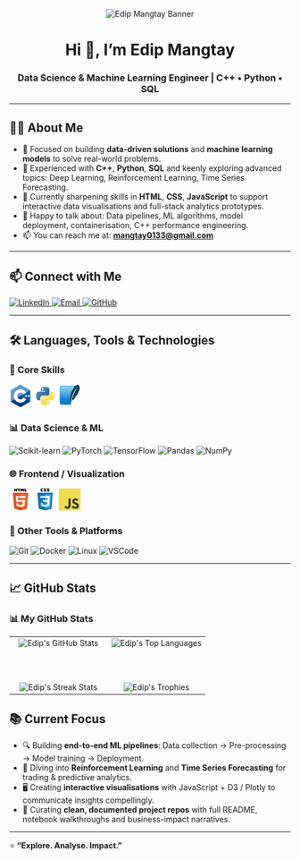 <!-- ================== HEADER ================== -->
<p align="center">
  <img width="200" src="https://capsule-render.vercel.app/api?type=waving&color=gradient&height=200&section=header&text=Edip+Mangtay&fontSize=60" alt="Edip Mangtay Banner"/>
</p>

<h1 align="center">Hi 👋, I’m <strong>Edip Mangtay</strong></h1>
<h3 align="center">Data Science & Machine Learning Engineer | C++ • Python • SQL</h3>

---

## 🧑‍💻 About Me

- 🔭 Focused on building **data-driven solutions** and **machine learning models** to solve real-world problems.  
- 🌱 Experienced with **C++**, **Python**, **SQL** and keenly exploring advanced topics: Deep Learning, Reinforcement Learning, Time Series Forecasting.  
- 🧰 Currently sharpening skills in **HTML**, **CSS**, **JavaScript** to support interactive data visualisations and full-stack analytics prototypes.  
- 💬 Happy to talk about: Data pipelines, ML algorithms, model deployment, containerisation, C++ performance engineering.  
- 📫 You can reach me at: **mangtay0133@gmail.com**

---

## 📫 Connect with Me

<p align="left">
  <a href="https://www.linkedin.com/in/ali-edip-mangtay-7b6b5a223/" target="_blank">
    <img src="https://raw.githubusercontent.com/rahuldkjain/github-profile-readme-generator/master/src/images/icons/Social/linked-in-alt.svg" alt="LinkedIn" height="30" width="40" />
  </a>
  <a href="mailto:mangtay0133@gmail.com">
    <img src="https://cdn-icons-png.flaticon.com/512/732/732200.png" alt="Email" height="30" width="40" />
  </a>
  <a href="https://github.com/EdipMangtay" target="_blank">
    <img src="https://cdn-icons-png.flaticon.com/512/25/25231.png" alt="GitHub" height="30" width="40" />
  </a>
</p>

---

## 🛠️ Languages, Tools & Technologies

### 🧮 Core Skills  
<p>
  <img src="https://raw.githubusercontent.com/devicons/devicon/master/icons/cplusplus/cplusplus-original.svg" alt="C++" width="40" height="40"/>
  <img src="https://raw.githubusercontent.com/devicons/devicon/master/icons/python/python-original.svg" alt="Python" width="40" height="40"/>
  <img src="https://raw.githubusercontent.com/devicons/devicon/master/icons/sqlite/sqlite-original.svg" alt="SQL" width="40" height="40"/>
</p>

### 📊 Data Science & ML  
<p>
  <img src="https://upload.wikimedia.org/wikipedia/commons/0/05/Scikit_learn_logo_small.svg" alt="Scikit-learn" width="40" height="40"/>
  <img src="https://upload.wikimedia.org/wikipedia/commons/1/10/PyTorch_logo_icon.svg" alt="PyTorch" width="40" height="40"/>
  <img src="https://upload.wikimedia.org/wikipedia/commons/2/2d/Tensorflow_logo.svg" alt="TensorFlow" width="40" height="40"/>
  <img src="https://pandas.pydata.org/static/img/pandas_mark.svg" alt="Pandas" width="40" height="40"/>
  <img src="https://numpy.org/images/logo.svg" alt="NumPy" width="40" height="40"/>
</p>

### 🌐 Frontend / Visualization  
<p>
  <img src="https://raw.githubusercontent.com/devicons/devicon/master/icons/html5/html5-original-wordmark.svg" alt="HTML5" width="40" height="40"/>
  <img src="https://raw.githubusercontent.com/devicons/devicon/master/icons/css3/css3-original-wordmark.svg" alt="CSS3" width="40" height="40"/>
  <img src="https://raw.githubusercontent.com/devicons/devicon/master/icons/javascript/javascript-original.svg" alt="JavaScript" width="40" height="40"/>
</p>

### 🧰 Other Tools & Platforms  
<p>
  <img src="https://www.vectorlogo.zone/logos/git-scm/git-scm-icon.svg" alt="Git" width="40" height="40"/>
  <img src="https://cdn.jsdelivr.net/gh/devicons/devicon/icons/docker/docker-original-wordmark.svg" alt="Docker" width="40" height="40"/>
  <img src="https://cdn.jsdelivr.net/gh/devicons/devicon/icons/linux/linux-original.svg" alt="Linux" width="40" height="40"/>
  <img src="https://upload.wikimedia.org/wikipedia/commons/0/0e/Visual_Studio_Code_Icon.svg" alt="VSCode" width="40" height="40"/>
</p>

---

## 📈 GitHub Stats

### 📊 My GitHub Stats

<div align="center">
<table align="center">
<tr border="none">
<td width="50%" align="center">

<picture>
  <source media="(prefers-color-scheme: dark)" srcset="https://github-readme-stats.vercel.app/api?username=edipmangtay&show_icons=true&rank_icon=github&theme=tokyonight">
  <source media="(prefers-color-scheme: light)" srcset="https://github-readme-stats.vercel.app/api?username=edipmangtay&show_icons=true&rank_icon=github&theme=graywhite">
  <img alt="Edip's GitHub Stats" src="https://github-readme-stats.vercel.app/api?username=edipmangtay&show_icons=true&rank_icon=github&theme=graywhite" />
</picture>

<br><br>

<picture>
  <source media="(prefers-color-scheme: dark)" srcset="https://github-readme-streak-stats.herokuapp.com/?user=edipmangtay&theme=tokyonight">
  <source media="(prefers-color-scheme: light)" srcset="https://github-readme-streak-stats.herokuapp.com/?user=edipmangtay&theme=default">
  <img alt="Edip's Streak Stats" src="https://github-readme-streak-stats.herokuapp.com/?user=edipmangtay&theme=default" />
</picture>

</td>
<td width="50%" align="center">

<picture>
  <source media="(prefers-color-scheme: dark)" srcset="https://github-readme-stats.vercel.app/api/top-langs?username=edipmangtay&layout=compact&langs_count=8&theme=tokyonight">
  <source media="(prefers-color-scheme: light)" srcset="https://github-readme-stats.vercel.app/api/top-langs?username=edipmangtay&layout=compact&langs_count=8&theme=graywhite">
  <img alt="Edip's Top Languages" src="https://github-readme-stats.vercel.app/api/top-langs?username=edipmangtay&layout=compact&langs_count=8&theme=graywhite" />
</picture>

<br><br>

<picture>
  <source media="(prefers-color-scheme: dark)" srcset="https://github-profile-trophy.vercel.app/?username=edipmangtay&theme=dracula&column=4&margin-w=15&margin-h=15">
  <source media="(prefers-color-scheme: light)" srcset="https://github-profile-trophy.vercel.app/?username=edipmangtay&theme=nord&column=4&margin-w=15&margin-h=15">
  <img alt="Edip's Trophies" src="https://github-profile-trophy.vercel.app/?username=edipmangtay&theme=nord&column=4&margin-w=15&margin-h=15" />
</picture>

</td>
</tr>
</table>
</div>

## 📚 Current Focus

- 🔍 Building **end-to-end ML pipelines**: Data collection → Pre-processing → Model training → Deployment.  
- 🧠 Diving into **Reinforcement Learning** and **Time Series Forecasting** for trading & predictive analytics.  
- 🖥️ Creating **interactive visualisations** with JavaScript + D3 / Plotly to communicate insights compellingly.  
- 📂 Curating **clean, documented project repos** with full README, notebook walkthroughs and business-impact narratives.  

---

⭐ **“Explore. Analyse. Impact.”**  
